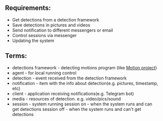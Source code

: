 ## Requirements:  
- Get detections from a detection framework 
- Save detections in pictures and videos  
- Send notification to different messengers or email
- Control sessions via messenger
- Updating the system

## Terms:
- detections framework - detecting motions program (like [Motion project](https://motion-project.github.io))
- agent - for local running control
- detection - event received from the detection framework
- notification - item with the info about detection(e.g. pictures, timestamp, etc)
- client - application receiving notifications(e.g. Telegram bot)
- media - resources of detection. e.g. video/pics/sound
- session - system running
            session on - when the system runs and can get detections
            session off - when the system runs and can't get detections

